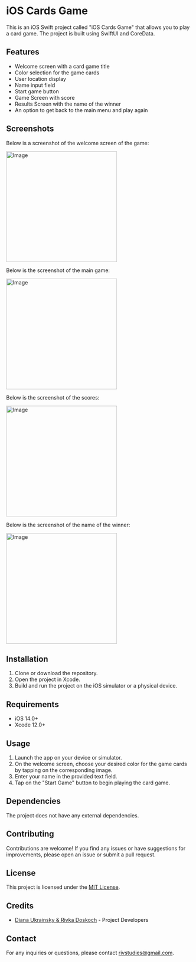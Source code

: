 # iOS Cards Game

This is an iOS Swift project called "iOS Cards Game" that allows you to play a card game. The project is built using SwiftUI and CoreData.


## Features

- Welcome screen with a card game title
- Color selection for the game cards
- User location display
- Name input field
- Start game button
- Game Screen with score
- Results Screen with the name of the winner
- An option to get back to the main menu and play again


## Screenshots

Below is a screenshot of the welcome screen of the game:

<img src="https://github.com/diana-uk/iOS-Cards-Game/assets/68230600/2e72cdc9-aa11-4d7e-a549-0b7e50b5ee72" alt="Image" width="300" />

Below is the screenshot of the main game:

<img src="https://github.com/diana-uk/iOS-Cards-Game/assets/68230600/7d340c3f-4c29-4ec3-b2dc-7b199765d3db" alt="Image" width="300" />

Below is the screenshot of the scores:

<img src="https://github.com/diana-uk/iOS-Cards-Game/assets/68230600/ce4aab11-1772-4306-9c34-125188e898aa" alt="Image" width="300" />

Below is the screenshot of the name of the winner:

<img src="https://github.com/diana-uk/iOS-Cards-Game/assets/68230600/c0d81016-74f7-4816-b1f0-ec5e72a8ea82" alt="Image" width="300" />


## Installation

1. Clone or download the repository.
2. Open the project in Xcode.
3. Build and run the project on the iOS simulator or a physical device.


## Requirements

- iOS 14.0+
- Xcode 12.0+


## Usage

1. Launch the app on your device or simulator.
2. On the welcome screen, choose your desired color for the game cards by tapping on the corresponding image.
3. Enter your name in the provided text field.
4. Tap on the "Start Game" button to begin playing the card game.


## Dependencies

The project does not have any external dependencies.


## Contributing

Contributions are welcome! If you find any issues or have suggestions for improvements, please open an issue or submit a pull request.


## License

This project is licensed under the [MIT License](LICENSE).


## Credits

- [Diana Ukrainsky & Rivka Doskoch](https://github.com/author) - Project Developers


## Contact

For any inquiries or questions, please contact [rivstudies@gmail.com](mailto:rivstudies@gmail.com).
